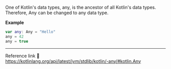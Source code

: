 One of Kotlin's data types, any, is the ancestor of all Kotlin's data types. Therefore, Any can be changed to any data type. 

**Example**
```kotlin
var any: Any = "Hello" 
any = 42 
any = true 
```

---
Reference link 🙂       
https://kotlinlang.org/api/latest/jvm/stdlib/kotlin/-any/#kotlin.Any           